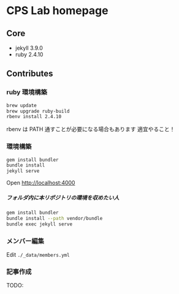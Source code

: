 # CPS Lab homepage

## Core

- jekyll 3.9.0
- ruby 2.4.10

## Contributes

### ruby 環境構築

```bash
brew update
brew upgrade ruby-build
rbenv install 2.4.10
```

rbenv は PATH 通すことが必要になる場合もあります
適宜やること！

### 環境構築

```bash
gem install bundler
bundle install
jekyll serve
```

Open [http://localhost:4000](http://localhost:4000)

##### フォルダ内に本リポジトリの環境を収めたい人

```bash
gem install bundler
bundle install --path vendor/bundle
bundle exec jekyll serve
```

### メンバー編集

Edit `./_data/members.yml`

### 記事作成

TODO:
